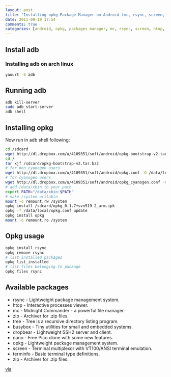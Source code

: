 ```yaml
---
layout: post
title: "Installing opkg Package Manager on Android (mc, rsync, screen, htop, zip, busybox, tree)"
date: 2011-09-19 17:54
comments: true
categories: [android, opkg, packages manager, mc, rsync, screen, htop, zip, busybox, tree]
---
```

<!-- more -->
## Install adb
### Installing adb on arch linux
``` bash
yaourt -S adb
```

## Running adb
``` bash
adb kill-server
sudo adb start-server
adb shell
```

## Installing opkg
Now run in adb shell following:

``` bash
cd /sdcard
wget http://dl.dropbox.com/u/4109351/soft/android/opkg-bootstrap-v2.tar.bz2
cd /
tar xjf /sdcard/opkg-bootstrap-v2.tar.bz2
# for non cyanogen users
wget http://dl.dropbox.com/u/4109351/soft/android/opkg.conf -O /data/local/opkg.conf
# for cyanogen users
wget http://dl.dropbox.com/u/4109351/soft/android/opkg_cyanogen.conf -O /data/local/opkg.conf
# add /data/xbin to your path
export PATH="/data/xbin:$PATH"
# make /system writable
mount -o remount,rw /system
opkg install /sdcard/opkg_0.1.7+svn519-2_arm.ipk
opkg -f /data/local/opkg.conf update
opkg install opkg
mount -o remount,ro /system
```

## Opkg usage
``` bash
opkg install rsync
opkg remove rsync
# list installed packages
opkg list_installed
# list files belonging to package
opkg files rsync
```

## Available packages
* rsync - Lightweight package management system.
* htop - Interactive processes viewer.
* mc - Midnight Commander - a powerful file manager.
* zip - Archiver for .zip files.
* tree - Tree is a recursive directory listing program.
* busybox - Tiny utilities for small and embedded systems.
* dropbear - Lightweight SSH2 server and client.
* nano - Free Pico clone with some new features.
* opkg - Lightweight package management system.
* screen - Terminal multiplexor with VT100/ANSI terminal emulation.
* terminfo - Basic terminal type definitions.
* zip - Archiver for .zip files.

[via](http://android.modaco.com/topic/299984-linux-tools-coming-to-mcr/)
